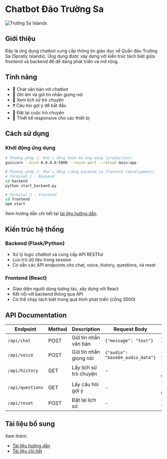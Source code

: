 # Chatbot Đảo Trường Sa

![Trường Sa Islands](https://upload.wikimedia.org/wikipedia/commons/thumb/c/c4/Spratly_Is_since_NalGeoMag.svg/300px-Spratly_Is_since_NalGeoMag.svg.png)

## Giới thiệu

Đây là ứng dụng chatbot cung cấp thông tin giáo dục về Quần đảo Trường Sa (Spratly Islands). Ứng dụng được xây dựng với kiến trúc tách biệt giữa frontend và backend để dễ dàng phát triển và mở rộng.

## Tính năng

- 💬 Chat văn bản với chatbot
- 🎤 Ghi âm và gửi tin nhắn giọng nói
- 📝 Xem lịch sử trò chuyện
- ❓ Câu hỏi gợi ý để bắt đầu
- 🔄 Đặt lại cuộc trò chuyện
- 📱 Thiết kế responsive cho các thiết bị

## Cách sử dụng

### Khởi động ứng dụng

```bash
# Phương pháp 1: Khởi động toàn bộ ứng dụng (production)
gunicorn --bind 0.0.0.0:5000 --reuse-port --reload main:app

# Phương pháp 2: Khởi động riêng backend và frontend (development)
# Terminal 1 - Backend
cd backend
python start_backend.py

# Terminal 2 - Frontend
cd frontend
npm start
```

Xem hướng dẫn chi tiết tại [tài liệu hướng dẫn](docs/INSTRUCTIONS.md).

## Kiến trúc hệ thống

### Backend (Flask/Python)
- Xử lý logic chatbot và cung cấp API RESTful
- Lưu trữ dữ liệu trong session
- Có sẵn các API endpoints cho chat, voice, history, questions, và reset

### Frontend (React)
- Giao diện người dùng tương tác, xây dựng với React
- Kết nối với backend thông qua API
- Có thể chạy tách biệt trong quá trình phát triển (cổng 3000)

## API Documentation

| Endpoint | Method | Description | Request Body | Response |
|----------|--------|-------------|--------------|----------|
| `/api/chat` | POST | Gửi tin nhắn văn bản | `{"message": "text"}` | `{"response": "bot answer"}` |
| `/api/voice` | POST | Gửi tin nhắn giọng nói | `{"audio": "base64_audio_data"}` | `{"response": "bot answer"}` |
| `/api/history` | GET | Lấy lịch sử trò chuyện | - | `{"history": [{message objects}]}` |
| `/api/questions` | GET | Lấy câu hỏi gợi ý | - | `{"questions": [{question objects}]}` |
| `/api/reset` | POST | Đặt lại lịch sử | - | `{"status": "success"}` |

## Tài liệu bổ sung

Xem thêm:
- [Tài liệu hướng dẫn](docs/INSTRUCTIONS.md)
- [Tài liệu chi tiết](docs/README.md)